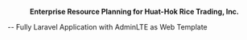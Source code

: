 <p><center><b>Enterprise Resource Planning for Huat-Hok Rice Trading, Inc.</b></center></p>

-- Fully Laravel Application with AdminLTE as Web Template
